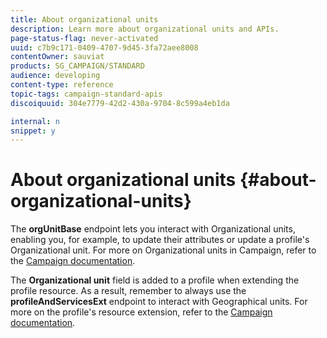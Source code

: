 ```yaml
---
title: About organizational units
description: Learn more about organizational units and APIs.
page-status-flag: never-activated
uuid: c7b9c171-0409-4707-9d45-3fa72aee8008
contentOwner: sauviat
products: SG_CAMPAIGN/STANDARD
audience: developing
content-type: reference
topic-tags: campaign-standard-apis
discoiquuid: 304e7779-42d2-430a-9704-8c599a4eb1da

internal: n
snippet: y
---
```


# About organizational units {#about-organizational-units}

The **orgUnitBase** endpoint lets you interact with Organizational units, enabling you, for example, to update their attributes or update a profile's Organizational unit. For more on Organizational units in Campaign, refer to the [Campaign documentation](https://helpx.adobe.com/campaign/standard/administration/using/organizational-units.html).

The **Organizational unit** field is added to a profile when extending the profile resource. As a result, remember to always use the **profileAndServicesExt** endpoint to interact with Geographical units. For more on the profile's resource extension, refer to the [Campaign documentation](https://helpx.adobe.com/campaign/standard/administration/using/organizational-units.html#partitioning-profiles).
